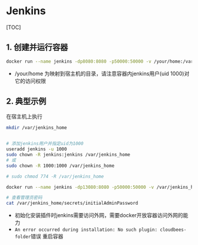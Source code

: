 # Jenkins

[TOC]

## 1. 创建并运行容器

```sh
docker run --name jenkins -dp8080:8080 -p50000:50000 -v /your/home:/var/jenkins_home --restart always jenkins
```

- /your/home
  为映射到宿主机的目录，请注意容器内jenkins用户(uid 1000)对它的访问权限

## 2. 典型示例

在宿主机上执行

```sh
mkdir /var/jenkins_home


# 添加jenkins用户并指定uid为1000
useradd jenkins -u 1000
sudo chown -R jenkins:jenkins /var/jenkins_home
# 或
sudo chown -R 1000:1000 /var/jenkins_home

# sudo chmod 774 -R /var/jenkins_home

docker run --name jenkins -dp13080:8080 -p50000:50000 -v /var/jenkins_home:/var/jenkins_home --restart always jenkins

# 查看管理员密码
cat /var/jenkins_home/secrets/initialAdminPassword
```

- 初始化安装插件时jenkins需要访问外网，需要docker开放容器访问外网的能力
- `An error occurred during installation: No such plugin: cloudbees-folder`错误
  重启容器
